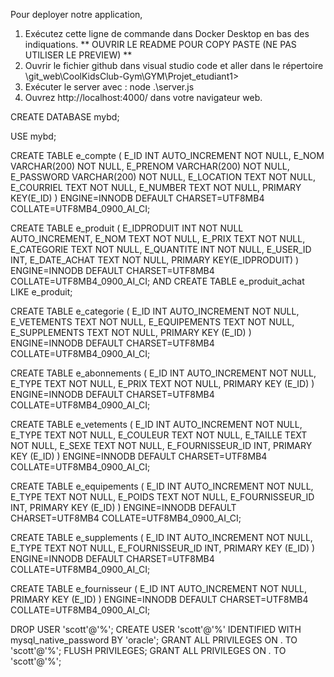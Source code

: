 Pour deployer notre application, 

1. Exécutez cette ligne de commande dans Docker Desktop en bas des indiquations. ** OUVRIR LE README POUR COPY PASTE (NE PAS UTILISER LE PREVIEW) **
2. Ouvrir le fichier github dans visual studio code et aller dans le répertoire \git_web\CoolKidsClub-Gym\GYM\Projet_etudiant1>
3. Exécuter le server avec : node .\server.js
4. Ouvrez http://localhost:4000/ dans votre navigateur web.

CREATE DATABASE mybd;

USE mybd;

CREATE TABLE e_compte (
    E_ID INT AUTO_INCREMENT NOT NULL, 
    E_NOM VARCHAR(200) NOT NULL,
    E_PRENOM VARCHAR(200) NOT NULL,
    E_PASSWORD VARCHAR(200) NOT NULL,
    E_LOCATION TEXT NOT NULL,
    E_COURRIEL TEXT NOT NULL,
    E_NUMBER TEXT NOT NULL,
    PRIMARY KEY(E_ID)
) ENGINE=INNODB DEFAULT CHARSET=UTF8MB4 COLLATE=UTF8MB4_0900_AI_CI;

CREATE TABLE e_produit ( E_IDPRODUIT INT NOT NULL AUTO_INCREMENT, 
E_NOM TEXT NOT NULL, E_PRIX TEXT NOT NULL, E_CATEGORIE TEXT NOT NULL, 
E_QUANTITE INT NOT NULL, E_USER_ID INT, E_DATE_ACHAT TEXT NOT NULL, 
PRIMARY KEY(E_IDPRODUIT) ) ENGINE=INNODB DEFAULT CHARSET=UTF8MB4 COLLATE=UTF8MB4_0900_AI_CI; AND CREATE TABLE e_produit_achat LIKE e_produit;

CREATE TABLE e_categorie (
    E_ID INT AUTO_INCREMENT NOT NULL,
    E_VETEMENTS TEXT NOT NULL,
    E_EQUIPEMENTS TEXT NOT NULL,
    E_SUPPLEMENTS TEXT NOT NULL,
    PRIMARY KEY (E_ID)
) ENGINE=INNODB DEFAULT CHARSET=UTF8MB4 COLLATE=UTF8MB4_0900_AI_CI;

CREATE TABLE e_abonnements (
    E_ID INT AUTO_INCREMENT NOT NULL,
    E_TYPE TEXT NOT NULL,
    E_PRIX TEXT NOT NULL,
    PRIMARY KEY (E_ID)
) ENGINE=INNODB DEFAULT CHARSET=UTF8MB4 COLLATE=UTF8MB4_0900_AI_CI;

CREATE TABLE e_vetements (
    E_ID INT AUTO_INCREMENT NOT NULL,
    E_TYPE TEXT NOT NULL,
    E_COULEUR TEXT NOT NULL,
    E_TAILLE TEXT NOT NULL,
    E_SEXE TEXT NOT NULL,
    E_FOURNISSEUR_ID INT,
    PRIMARY KEY (E_ID)
) ENGINE=INNODB DEFAULT CHARSET=UTF8MB4 COLLATE=UTF8MB4_0900_AI_CI;

CREATE TABLE e_equipements (
    E_ID INT AUTO_INCREMENT NOT NULL,
    E_TYPE TEXT NOT NULL,
    E_POIDS TEXT NOT NULL,
    E_FOURNISSEUR_ID INT,
    PRIMARY KEY (E_ID)
) ENGINE=INNODB DEFAULT CHARSET=UTF8MB4 COLLATE=UTF8MB4_0900_AI_CI;

CREATE TABLE e_supplements (
    E_ID INT AUTO_INCREMENT NOT NULL,
    E_TYPE TEXT NOT NULL,
    E_FOURNISSEUR_ID INT,
    PRIMARY KEY (E_ID)
) ENGINE=INNODB DEFAULT CHARSET=UTF8MB4 COLLATE=UTF8MB4_0900_AI_CI;

CREATE TABLE e_fournisseur (
    E_ID INT AUTO_INCREMENT NOT NULL,
    PRIMARY KEY (E_ID)
) ENGINE=INNODB DEFAULT CHARSET=UTF8MB4 COLLATE=UTF8MB4_0900_AI_CI;




DROP USER 'scott'@'%';
CREATE USER 'scott'@'%' IDENTIFIED WITH mysql_native_password BY 'oracle';
GRANT ALL PRIVILEGES ON . TO 'scott'@'%';
FLUSH PRIVILEGES;
GRANT ALL PRIVILEGES ON *.* TO 'scott'@'%';
